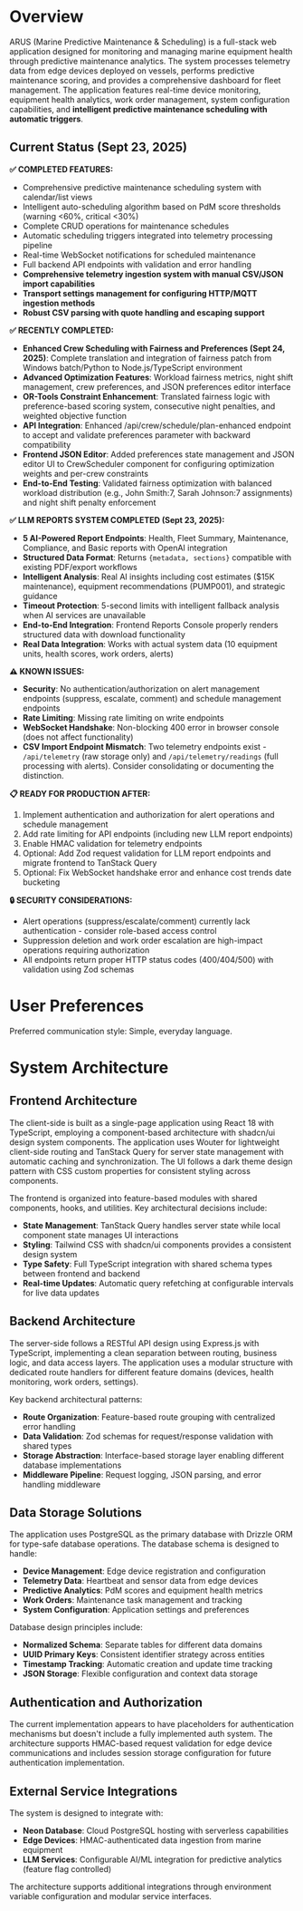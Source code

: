 # Overview

ARUS (Marine Predictive Maintenance & Scheduling) is a full-stack web application designed for monitoring and managing marine equipment health through predictive maintenance analytics. The system processes telemetry data from edge devices deployed on vessels, performs predictive maintenance scoring, and provides a comprehensive dashboard for fleet management. The application features real-time device monitoring, equipment health analytics, work order management, system configuration capabilities, and **intelligent predictive maintenance scheduling with automatic triggers**.

## Current Status (Sept 23, 2025)

**✅ COMPLETED FEATURES:**
- Comprehensive predictive maintenance scheduling system with calendar/list views
- Intelligent auto-scheduling algorithm based on PdM score thresholds (warning <60%, critical <30%)
- Complete CRUD operations for maintenance schedules
- Automatic scheduling triggers integrated into telemetry processing pipeline
- Real-time WebSocket notifications for scheduled maintenance
- Full backend API endpoints with validation and error handling
- **Comprehensive telemetry ingestion system with manual CSV/JSON import capabilities**
- **Transport settings management for configuring HTTP/MQTT ingestion methods**
- **Robust CSV parsing with quote handling and escaping support**

**✅ RECENTLY COMPLETED:**
- **Enhanced Crew Scheduling with Fairness and Preferences (Sept 24, 2025)**: Complete translation and integration of fairness patch from Windows batch/Python to Node.js/TypeScript environment
- **Advanced Optimization Features**: Workload fairness metrics, night shift management, crew preferences, and JSON preferences editor interface
- **OR-Tools Constraint Enhancement**: Translated fairness logic with preference-based scoring system, consecutive night penalties, and weighted objective function
- **API Integration**: Enhanced /api/crew/schedule/plan-enhanced endpoint to accept and validate preferences parameter with backward compatibility
- **Frontend JSON Editor**: Added preferences state management and JSON editor UI to CrewScheduler component for configuring optimization weights and per-crew constraints
- **End-to-End Testing**: Validated fairness optimization with balanced workload distribution (e.g., John Smith:7, Sarah Johnson:7 assignments) and night shift penalty enforcement

**✅ LLM REPORTS SYSTEM COMPLETED (Sept 23, 2025):**
- **5 AI-Powered Report Endpoints**: Health, Fleet Summary, Maintenance, Compliance, and Basic reports with OpenAI integration
- **Structured Data Format**: Returns `{metadata, sections}` compatible with existing PDF/export workflows  
- **Intelligent Analysis**: Real AI insights including cost estimates ($15K maintenance), equipment recommendations (PUMP001), and strategic guidance
- **Timeout Protection**: 5-second limits with intelligent fallback analysis when AI services are unavailable
- **End-to-End Integration**: Frontend Reports Console properly renders structured data with download functionality
- **Real Data Integration**: Works with actual system data (10 equipment units, health scores, work orders, alerts)

**⚠️ KNOWN ISSUES:**
- **Security**: No authentication/authorization on alert management endpoints (suppress, escalate, comment) and schedule management endpoints
- **Rate Limiting**: Missing rate limiting on write endpoints  
- **WebSocket Handshake**: Non-blocking 400 error in browser console (does not affect functionality)
- **CSV Import Endpoint Mismatch**: Two telemetry endpoints exist - `/api/telemetry` (raw storage only) and `/api/telemetry/readings` (full processing with alerts). Consider consolidating or documenting the distinction.

**📋 READY FOR PRODUCTION AFTER:**
1. Implement authentication and authorization for alert operations and schedule management
2. Add rate limiting for API endpoints (including new LLM report endpoints)
3. Enable HMAC validation for telemetry endpoints
4. Optional: Add Zod request validation for LLM report endpoints and migrate frontend to TanStack Query
5. Optional: Fix WebSocket handshake error and enhance cost trends date bucketing

**🔒 SECURITY CONSIDERATIONS:**
- Alert operations (suppress/escalate/comment) currently lack authentication - consider role-based access control
- Suppression deletion and work order escalation are high-impact operations requiring authorization
- All endpoints return proper HTTP status codes (400/404/500) with validation using Zod schemas

# User Preferences

Preferred communication style: Simple, everyday language.

# System Architecture

## Frontend Architecture
The client-side is built as a single-page application using React 18 with TypeScript, employing a component-based architecture with shadcn/ui design system components. The application uses Wouter for lightweight client-side routing and TanStack Query for server state management with automatic caching and synchronization. The UI follows a dark theme design pattern with CSS custom properties for consistent styling across components.

The frontend is organized into feature-based modules with shared components, hooks, and utilities. Key architectural decisions include:
- **State Management**: TanStack Query handles server state while local component state manages UI interactions
- **Styling**: Tailwind CSS with shadcn/ui components provides a consistent design system
- **Type Safety**: Full TypeScript integration with shared schema types between frontend and backend
- **Real-time Updates**: Automatic query refetching at configurable intervals for live data updates

## Backend Architecture
The server-side follows a RESTful API design using Express.js with TypeScript, implementing a clean separation between routing, business logic, and data access layers. The application uses a modular structure with dedicated route handlers for different feature domains (devices, health monitoring, work orders, settings).

Key backend architectural patterns:
- **Route Organization**: Feature-based route grouping with centralized error handling
- **Data Validation**: Zod schemas for request/response validation with shared types
- **Storage Abstraction**: Interface-based storage layer enabling different database implementations
- **Middleware Pipeline**: Request logging, JSON parsing, and error handling middleware

## Data Storage Solutions
The application uses PostgreSQL as the primary database with Drizzle ORM for type-safe database operations. The database schema is designed to handle:
- **Device Management**: Edge device registration and configuration
- **Telemetry Data**: Heartbeat and sensor data from edge devices
- **Predictive Analytics**: PdM scores and equipment health metrics
- **Work Orders**: Maintenance task management and tracking
- **System Configuration**: Application settings and preferences

Database design principles include:
- **Normalized Schema**: Separate tables for different data domains
- **UUID Primary Keys**: Consistent identifier strategy across entities
- **Timestamp Tracking**: Automatic creation and update time tracking
- **JSON Storage**: Flexible configuration and context data storage

## Authentication and Authorization
The current implementation appears to have placeholders for authentication mechanisms but doesn't include a fully implemented auth system. The architecture supports HMAC-based request validation for edge device communications and includes session storage configuration for future authentication implementation.

## External Service Integrations
The system is designed to integrate with:
- **Neon Database**: Cloud PostgreSQL hosting with serverless capabilities
- **Edge Devices**: HMAC-authenticated data ingestion from marine equipment
- **LLM Services**: Configurable AI/ML integration for predictive analytics (feature flag controlled)

The architecture supports additional integrations through environment variable configuration and modular service interfaces.